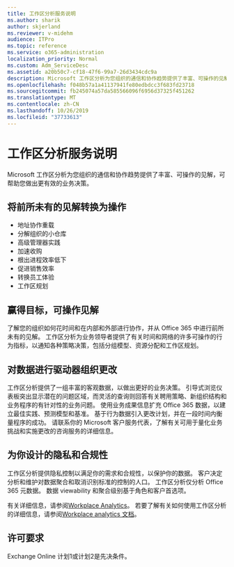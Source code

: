 ```yaml
---
title: 工作区分析服务说明
ms.author: sharik
author: skjerland
ms.reviewer: v-midehm
audience: ITPro
ms.topic: reference
ms.service: o365-administration
localization_priority: Normal
ms.custom: Adm_ServiceDesc
ms.assetid: a20b50c7-cf18-47f6-99a7-26d3434cdc9a
description: Microsoft 工作区分析为您组织的通信和协作趋势提供了丰富、可操作的见解，可帮助您做出更有效的业务决策。
ms.openlocfilehash: f048b57a1a41137941fe80edbdcc3f683fd23718
ms.sourcegitcommit: fb245074a57da585566096f6956d37325f451262
ms.translationtype: MT
ms.contentlocale: zh-CN
ms.lasthandoff: 10/26/2019
ms.locfileid: "37733613"
---
```

# <a name="workplace-analytics-service-description"></a>工作区分析服务说明

Microsoft 工作区分析为您组织的通信和协作趋势提供了丰富、可操作的见解，可帮助您做出更有效的业务决策。

## <a name="transform-unprecedented-insights-into-action"></a>将前所未有的见解转换为操作

* 地址协作重载
* 分解组织的小仓库
* 高级管理器实践
* 加速收购
* 根出进程效率低下
* 促进销售效率
* 转换员工体验
* 工作区规划

## <a name="gain-objective-actionable-insights"></a>赢得目标，可操作见解

了解您的组织如何花时间和在内部和外部进行协作，并从 Office 365 中进行前所未有的见解。 工作区分析为业务领导者提供了有关时间和网络的许多可操作的行为指标，以通知各种策略决策，包括分组模型、资源分配和工作区规划。

## <a name="drive-organizational-change-with-data"></a>对数据进行驱动器组织更改

工作区分析提供了一组丰富的客观数据，以做出更好的业务决策。 引导式浏览仪表板突出显示潜在的问题区域，而灵活的查询则回答有关聘用策略、新组织结构和业务程序的有针对性的业务问题。 使用业务成果信息扩充 Office 365 数据，以建立最佳实践、预测模型和基准。 基于行为数据引入更改计划，并在一段时间内衡量程序的成功。 请联系你的 Microsoft 客户服务代表，了解有关可用于量化业务挑战和实施更改的咨询服务的详细信息。

## <a name="privacy-and-compliance-designed-for-you"></a>为你设计的隐私和合规性

工作区分析提供隐私控制以满足你的需求和合规性，以保护你的数据。 客户决定分析和维护对数据聚合和取消识别标准的控制的人口。 工作区分析仅分析 Office 365 元数据。 数据 viewability 和聚合级别基于角色和客户首选项。

有关详细信息，请参阅[Workplace Analytics](https://go.microsoft.com/fwlink/?linkid=852492)。 若要了解有关如何使用工作区分析的详细信息，请参阅[Workplace analytics 文档](https://docs.microsoft.com/workplace-analytics/)。
  
## <a name="licensing-requirements"></a>许可要求

Exchange Online 计划1或计划2是先决条件。

